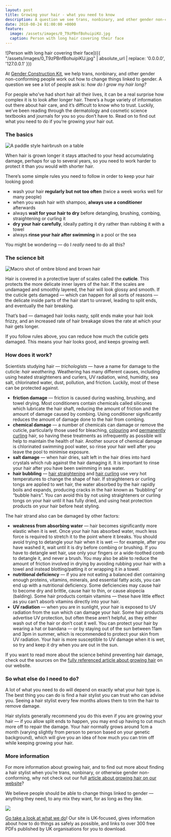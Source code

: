 ```yaml
---
layout: post
title: Growing your hair - what you need to know
description: A question we see trans, nonbinary, and other gender non-conforming people ask often is how to take care of longer hair
date: 2018-08-24 01:00:00 +0000
feature:
  image: /assets/images/0_T9zPBnfBohuipiKU.jpg
  caption: Person with long hair covering their face
---
```


![Person with long hair covering their face]({{ "/assets/images/0_T9zPBnfBohuipiKU.jpg" | absolute_url | replace: '0.0.0.0', '127.0.0.1' }})

At [Gender Construction Kit](http://genderkit.org.uk/), we help trans, nonbinary, and other gender non-conforming people work out how to change things linked to gender. A question we see a lot of people ask is: _how do I grow my hair long?_

For people who’ve had short hair all their lives, it can be a real surprise how complex it is to look after longer hair. There’s a huge variety of information out there about hair care, and it’s difficult to know who to trust. Luckily, we’ve been reading through the dermatology and cosmetic science textbooks and journals for you so you don’t have to. Read on to find out what you need to do if you’re growing your hair out.

### The basics

![A paddle style hairbrush on a table](https://cdn-images-1.medium.com/max/800/1*2LnGjhQ0Z0bW8GM8y9eC4Q.jpeg)

When hair is grown longer it stays attached to your head accumulating damage, perhaps for up to several years, so you need to work harder to protect it than you would with shorter hair.

There’s some simple rules you need to follow in order to keep your hair looking good:

*   wash your hair **regularly but not too often** (twice a week works well for many people)
*   when you wash hair with shampoo, **always use a conditioner** afterwards
*   always **wait for your hair to dry** before detangling, brushing, combing, straightening or curling it
*   **dry your hair carefully**, ideally patting it dry rather than rubbing it with a towel
*   always **rinse your hair after swimming** in a pool or the sea

You might be wondering — do I _really_ need to do all this?

### The science bit

![Macro shot of ombre blond and brown hair](https://cdn-images-1.medium.com/max/800/0*YysBiSf0poRI98Vz)

Hair is covered in a protective layer of scales called the **cuticle**. This protects the more delicate inner layers of the hair. If the scales are undamaged and smoothly layered, the hair will look glossy and smooth. If the cuticle gets damaged — which can happen for all sorts of reasons — the delicate inside parts of the hair start to unravel, leading to split ends, and eventually the hair breaking.

That’s bad — damaged hair looks nasty, split ends make your hair look frizzy, and an increased rate of hair breakage slows the rate at which your hair gets longer.

If you follow rules above, you can reduce how much the cuticle gets damaged. This means your hair looks good, and keeps growing well.

### How does it work?

Scientists studying hair — _trichologists_ — have a name for damage to the cuticle: _hair weathering_. Weathering has many different causes, including using heated straighteners and curlers, UV radiation, wind, humidity, sea salt, chlorinated water, dust, pollution, and friction. Luckily, most of these can be protected against.

*   **friction damage** — friction is caused during washing, brushing, and towel drying. Most conditioners contain chemicals called silicones which lubricate the hair shaft, reducing the amount of friction and the amount of damage caused by combing. Using conditioner significantly reduces the amount of damage done to the hair from combing.
*   **chemical damage** — a number of chemicals can damage or remove the cuticle, particularly those used for bleaching, [colouring](https://genderkit.github.io/genderkit/article/hair-colouring/) and [permanently curling](https://genderkit.github.io/genderkit/article/permanent-hair-curling/) hair, so having these treatments as infrequently as possible will help to maintain the health of hair. Another source of chemical damage is chlorinated swimming pool water, so rinse your hair well after you leave the pool to minimise exposure.
*   **salt damage** — when hair dries, salt left in the hair dries into hard crystals which rub against the hair damaging it. It is important to rinse your hair after you have been swimming in sea water.
*   **hair bubbling** — [hair straightening](https://genderkit.github.io/genderkit/article/hair-straightening/) and [hair curling](https://genderkit.github.io/genderkit/article/hair-curling/) use very hot temperatures to change the shape of hair. If straighteners or curling tongs are applied to wet hair, the water absorbed by the hair rapidly boils and expands, producing cracks in the hair known as “bubbling” or “bubble hairs”. You can avoid this by not using straighteners or curling tongs on your hair until it has fully dried, and using heat protection products on your hair before heat styling.

The hair strand also can be damaged by other factors:

*   **weakness from absorbing water** — hair becomes significantly more elastic when it is wet. Once your hair has absorbed water, much less force is required to stretch it to the point where it breaks. You should avoid trying to detangle your hair when it is wet — for example, after you have washed it, wait until it is dry before combing or brushing. If you have to detangle wet hair, use only your fingers or a wide-toothed comb to detangle it, and never a brush. You may also be able to reduce the amount of friction involved in drying by avoiding rubbing your hair with a towel and instead blotting/patting it or wrapping it in a towel.
*   **nutritional deficiency** — if you are not eating a balanced diet containing enough proteins, vitamins, minerals, and essential fatty acids, you can end up with a nutritional deficiency. Some deficiencies may cause hair to become dry and brittle, cause hair to thin, or cause alopecia (balding). Some hair products contain vitamins — these have little effect as you can’t absorb vitamins directly into your hair.
*   **UV radiation** — when you are in sunlight, your hair is exposed to UV radiation from the sun which can damage your hair. Some hair products advertise UV protection, but often these aren’t helpful, as they either wash out of the hair or don’t coat it well. You can protect your hair by wearing a hat or bandana — or by staying out of the sun between 11am and 3pm in summer, which is recommended to protect your skin from UV radiation. Your hair is more susceptible to UV damage when it is wet, so try and keep it dry when you are out in the sun.

If you want to read more about the science behind preventing hair damage, check out the sources on the [fully referenced article about growing hair](http://genderkit.org.uk/article/growing-hair/) on our website.

### So what else do I need to do?

A lot of what you need to do will depend on exactly what your hair type is. The best thing you can do is find a hair stylist you can trust who can advise you. Seeing a hair stylist every few months allows them to trim the hair to remove damage. 

Hair stylists generally recommend you do this even if you are growing your hair — if you allow split ends to happen, you may end up having to cut much more off to repair the damage. Your hair normally grows around 1cm a month (varying slightly from person to person based on your genetic background), which will give you an idea of how much you can trim off while keeping growing your hair.

### More information

For more information about growing hair, and to find out more about finding a hair stylist when you’re trans, nonbinary, or otherwise gender non-conforming, why not check out our full [article about growing hair on our website](http://genderkit.org.uk/article/growing-hair/)?

We believe people should be able to change things linked to gender — anything they need, to any mix they want, for as long as they like.

![](https://cdn-images-1.medium.com/max/800/1*oP0dKWJ9UCbWNWHj1ARoYQ.png)

[Go take a look at what we do](http://genderkit.org.uk/)! Our site is UK-focused, gives information about how to do things as safely as possible, and links to over 300 free PDFs published by UK organisations for you to download.